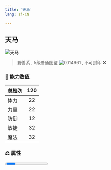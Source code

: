 ```yaml
---
title: '天马'
lang: zh-CN

---
```



## 天马

![天马](https://user-images.githubusercontent.com/78347270/115937613-5ec5ad00-a4d3-11eb-94c6-547aba8a6b07.gif) 

> 野兽系 , 5级普通图鉴 ![0014961](https://user-images.githubusercontent.com/78347270/115963859-4ea5e000-a55c-11eb-84e2-5fee99d1fbb6.gif) , 不可封印 :x:


### 💪 能力数值

| 总档次       | 120            |
| :----------- |:-------------:|
| 体力      | 22   <Stars :number="2" />  |
| 力量      | 22   <Stars :number="2" />  |
| 防御      | 12  <Stars :number="1" />  | 
| 敏捷      | 32  <Stars :number="3" />  | 
| 魔法      | 32  <Stars :number="3" />   | 


### ⚖️ 属性

<Progress earth :number="0" />

<Progress water :number="4" />

<Progress fire :number="6" />

<Progress wind :number="0" />

### ✨ 技能栏 <Strong>6个</Strong>

- 攻击
- 防御

### 👶 1级出现点

- 完成任务 :scroll: 最后的真相（一等勋章）随机获取




